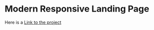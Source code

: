 # Modern Responsive Landing Page

Here is a <a href="https://mantaransingh.github.io/Page/">Link to the project</a>
